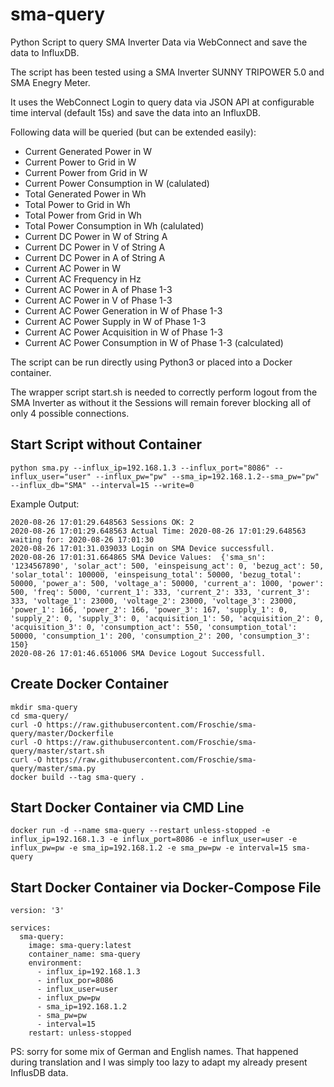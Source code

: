 # sma-query
Python Script to query SMA Inverter Data via WebConnect and save the data to InfluxDB.

The script has been tested using a SMA Inverter SUNNY TRIPOWER 5.0 and SMA Enegry Meter.

It uses the WebConnect Login to query data via JSON API at configurable time interval (default 15s) and save the data into an InfluxDB.

Following data will be queried (but can be extended easily):

* Current Generated Power in W
* Current Power to Grid in W
* Current Power from Grid in W
* Current Power Consumption in W (calulated)
* Total Generated Power in Wh
* Total Power to Grid in Wh
* Total Power from Grid in Wh
* Total Power Consumption in Wh (calulated)
* Current DC Power in W of String A
* Current DC Power in V of String A
* Current DC Power in A of String A
* Current AC Power in W
* Current AC Frequency in Hz
* Current AC Power in A of Phase 1-3
* Current AC Power in V of Phase 1-3
* Current AC Power Generation in W of Phase 1-3
* Current AC Power Supply in W of Phase 1-3
* Current AC Power Acquisition in W of Phase 1-3
* Current AC Power Consumption in W of Phase 1-3 (calculated)

The script can be run directly using Python3 or placed into a Docker container. 

The wrapper script start.sh is needed to correctly perform logout from the SMA Inverter as without it the Sessions will remain forever blocking all of only 4 possible connections.


## Start Script without Container
```
python sma.py --influx_ip=192.168.1.3 --influx_port="8086" --influx_user="user" --influx_pw="pw" --sma_ip=192.168.1.2--sma_pw="pw" --influx_db="SMA" --interval=15 --write=0
```
Example Output:
```
2020-08-26 17:01:29.648563 Sessions OK: 2
2020-08-26 17:01:29.648563 Actual Time: 2020-08-26 17:01:29.648563 waiting for: 2020-08-26 17:01:30
2020-08-26 17:01:31.039033 Login on SMA Device successfull.
2020-08-26 17:01:31.664865 SMA Device Values:  {'sma_sn': '1234567890', 'solar_act': 500, 'einspeisung_act': 0, 'bezug_act': 50, 'solar_total': 100000, 'einspeisung_total': 50000, 'bezug_total': 50000, 'power_a': 500, 'voltage_a': 50000, 'current_a': 1000, 'power': 500, 'freq': 5000, 'current_1': 333, 'current_2': 333, 'current_3': 333, 'voltage_1': 23000, 'voltage_2': 23000, 'voltage_3': 23000, 'power_1': 166, 'power_2': 166, 'power_3': 167, 'supply_1': 0, 'supply_2': 0, 'supply_3': 0, 'acquisition_1': 50, 'acquisition_2': 0, 'acquisition_3': 0, 'consumption_act': 550, 'consumption_total': 50000, 'consumption_1': 200, 'consumption_2': 200, 'consumption_3': 150}
2020-08-26 17:01:46.651006 SMA Device Logout Successfull.
```


## Create Docker Container

```
mkdir sma-query
cd sma-query/
curl -O https://raw.githubusercontent.com/Froschie/sma-query/master/Dockerfile
curl -O https://raw.githubusercontent.com/Froschie/sma-query/master/start.sh
curl -O https://raw.githubusercontent.com/Froschie/sma-query/master/sma.py
docker build --tag sma-query .
```

## Start Docker Container via CMD Line
```
docker run -d --name sma-query --restart unless-stopped -e influx_ip=192.168.1.3 -e influx_port=8086 -e influx_user=user -e influx_pw=pw -e sma_ip=192.168.1.2 -e sma_pw=pw -e interval=15 sma-query
```


## Start Docker Container via Docker-Compose File
```
version: '3'

services:
  sma-query:
    image: sma-query:latest
    container_name: sma-query
    environment:
      - influx_ip=192.168.1.3
      - influx_por=8086
      - influx_user=user
      - influx_pw=pw
      - sma_ip=192.168.1.2
      - sma_pw=pw
      - interval=15
    restart: unless-stopped
```


PS: sorry for some mix of German and English names. That happened during translation and I was simply too lazy to adapt my already present InflusDB data.
